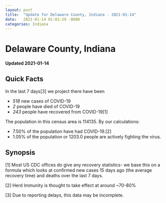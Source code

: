 ```yaml
---
layout: post
title:  "Update for Delaware County, Indiana - 2021-01-14"
date:   2021-01-14 01:01:29 -0600
categories: Indiana
---
```


# Delaware County, Indiana
#### Updated 2021-01-14

## Quick Facts

In the last 7 days[3] we project there have been
- *518* new cases of COVID-19
- *2* people have died of COVID-19
- *243* people have recovered from COVID-19[1]

The population in this census area is 114135. By our calculations:
- 7.50% of the population have had COVID-19.[2]
- 1.05% of the population or 1203.0 people are actively fighting the virus.

## Synopsis




[1] Most US CDC offices do give any recovery statistics- we base this on a formula which looks at confirmed new cases
15 days ago (the average recovery time) and deaths over the last 7 days.

[2] Herd Immunity is thought to take effect at around ~70-80%

[3] Due to reporting delays, this data may be incomplete.
 
    